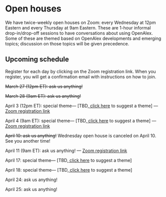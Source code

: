 # Open houses

We have twice-weekly open houses on Zoom: every Wednesday at 12pm Eastern and every Thursday at 9am Eastern. These are 1-hour informal drop-in/drop-off sessions to have conversations about using OpenAlex. Some of these are themed based on OpenAlex developments and emerging topics; discussion on those topics will be given precedence.

## Upcoming schedule

Register for each day by clicking on the Zoom registration link. When you register, you will get a confirmation email with instructions on how to join.

~~March 27 (12pm ET): ask us anything!~~

~~March 28 (9am ET): ask us anything!~~

April 3 (12pm ET): special theme— \[TBD,[ click here](https://openalex.org/feedback) to suggest a theme] — [Zoom registration link](https://zoom.us/meeting/register/tJ0tcOqrpjkjHNf10bjuRrZGnHXTisuhe7nZ)

April 4 (9am ET): special theme— \[TBD,[ click here](https://openalex.org/feedback) to suggest a theme] — [Zoom registration link](https://zoom.us/meeting/register/tJYtdO6gqD8qGNFVMNL6vI9iooRw22tl8DbL)

~~April 10: ask us anything!~~ Wednesday open house is canceled on April 10. See you another time!

April 11 (9am ET): ask us anything! — [Zoom registration link](https://zoom.us/meeting/register/tJckcO-uqz0pHdVIDTqjUlNwS6adjkh0DF0H)

April 17: special theme— \[TBD,[ click here](https://openalex.org/feedback) to suggest a theme]

April 18: special theme— \[TBD,[ click here](https://openalex.org/feedback) to suggest a theme]

April 24: ask us anything!

April 25: ask us anything!
